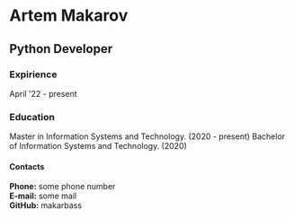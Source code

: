 # Artem Makarov
## Python Developer
### Expirience

April '22 - present

### Education 

Master in Information Systems and Technology. (2020 - present)
Bachelor of Information Systems and Technology. (2020)

#### Contacts
**Phone:** some phone number<br>
**E-mail:** some mail<br>
**GitHub:** makarbass<br>
